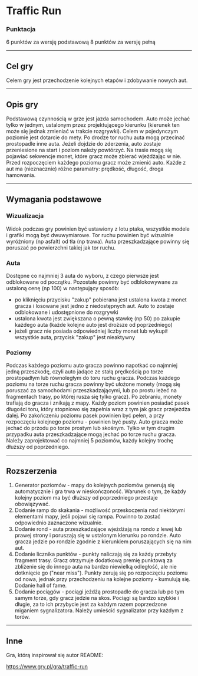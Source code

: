 # Traffic Run

### Punktacja
6 punktów za wersję podstawową
8 punktów za wersję pełną

---
## Cel gry
Celem gry jest przechodzenie kolejnych etapów i zdobywanie nowych aut.

---
## Opis gry
Podstawową czynnością w grze jest jazda samochodem. Auto może jechać tylko w jednym, ustalonym przez projektującego kierunku (kierunek ten może się jednak zmieniać w trakcie rozgrywki). Celem w pojedynczym poziomie jest dotarcie do mety. Po drodze tor ruchu auta mogą przecinać prostopadle inne auta. Jeżeli dojdzie do zderzenia, auto zostaje przeniesione na start i poziom należy powtórzyć. Na trasie mogą się pojawiać sekwencje monet, które gracz może zbierać wjeżdżając w nie.
Przed rozpoczęciem każdego poziomu gracz może zmienić auto. Każde z aut ma (nieznacznie) różne paramatry: prędkość, długość, droga hamowania. 

---
## Wymagania podstawowe
### Wizualizacja
Widok podczas gry powinien być ustawiony z lotu ptaka, wszystkie modele i grafiki mogą być dwuwymiarowe. Tor ruchu powinien być wizualnie wyróżniony (np asfalt) od tła (np trawa). Auta przeszkadzające powinny się poruszać po powierzchni takiej jak tor ruchu. 

### Auta
Dostępne co najmniej 3 auta do wyboru, z czego pierwsze jest odblokowane od początku. Pozostałe powinny być odblokowywane za ustaloną cenę (np 100) w następujący sposób:
- po kliknięciu przycisku "zakup" pobierana jest ustalona kwota z monet gracza i losowane jest jedno z niedostępnych aut. Auto to zostaje odblokowane i udostępnione do rozgrywki
- ustalona kwota jest zwiększana o pewną stawkę (np 50) po zakupie każdego auta (każde kolejne auto jest droższe od poprzedniego)
- jeżeli gracz nie posiada odpowiedniej liczby monet lub wykupił wszystkie auta, przycisk "zakup" jest nieaktywny

### Poziomy
Podczas każdego poziomu auto gracza powinno napotkać co najmniej jedną przeszkodę, czyli auto jadące ze stałą prędkością po torze prostopadłym lub równoległym do toru ruchu gracza. Podczas każdego poziomu na torze ruchu gracza powinny być ułożone monety (mogą się poruszać za samochodami przeszkadzającymi, lub po prostu leżeć na fragmentach trasy, po której rusza się tylko gracz). Po zebraniu, monety trafiają do gracza i znikają z mapy. Każdy poziom powinien posiadać pasek długości toru, który stopniowo się zapełnia wraz z tym jak gracz przejeżdża dalej. Po zakończeniu poziomu pasek powinien być pełen, a przy rozpoczęciu kolejnego poziomu - powinien być pusty. Auto gracza może jechać do przodu po torze prostym lub skośnym. Tylko w tym drugim przypadku auta przeszkadzające mogą jechać po torze ruchu gracza. Należy zaprojektować co najmniej 5 poziomów, każdy kolejny trochę dłuższy od poprzedniego.

---
## Rozszerzenia
1. Generator poziomów - mapy do kolejnych poziomów generują się automatycznie i gra trwa w nieskończoność. Warunek o tym, że każdy kolejny poziom ma być dłuższy od poprzedniego przestaje obowiązywać.
2. Dodanie ramp do skakania - możliwość przeskoczenia nad niektórymi elementami mapy, jeśli pojawi się rampa. Powinno to zostać odpowiednio zaznaczone wizualnie. 
3. Dodanie rond - auta przeszkadzające wjeżdżają na rondo z lewej lub prawej strony i poruszają się w ustalonym kierunku po rondzie. Auto gracza jedzie po rondzie zgodnie z kierunkiem poruszających się na nim aut.
4. Dodanie licznika punktów - punkty naliczają się za każdy przebyty fragment trasy. Gracz otrzymuje dodatkową premię punktową za zbliżenie się do innego auta na bardzo niewielką odległość, ale nie dotknięcie go ("near miss"). Punkty zerują się po rozpoczęciu poziomu od nowa, jednak przy przechodzeniu na kolejne poziomy - kumulują się. Dodanie hall of fame.
5. Dodanie pociągów - pociągi jeżdżą prostopadle do gracza lub po tym samym torze, gdy gracz jedzie na skos. Pociągi są bardzo szybkie i długie, za to ich przybycie jest za każdym razem poprzedzone miganiem sygnalizatora. Należy umieścić sygnalizator przy każdym z torów.

---
## Inne
Gra, którą inspirował się autor README:

https://www.gry.pl/gra/traffic-run